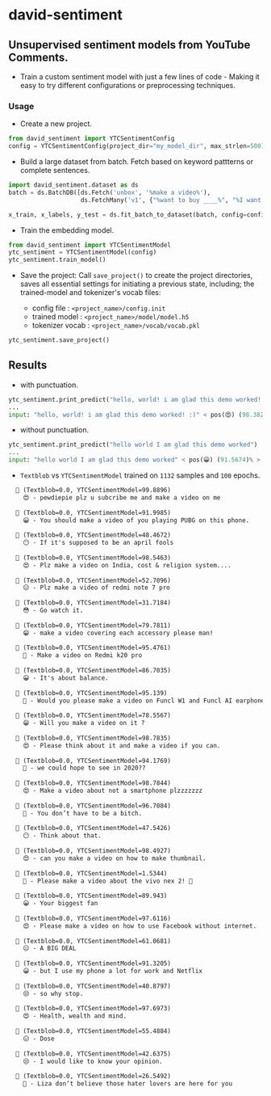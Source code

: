 # david-sentiment

## Unsupervised sentiment models from YouTube Comments.

- Train a custom sentiment model with just a few lines of code - Making it easy to try different configurations or preprocessing techniques.

### Usage

- Create a new project.

```python
from david_sentiment import YTCSentimentConfig
config = YTCSentimentConfig(project_dir="my_model_dir", max_strlen=500)
```

- Build a large dataset from batch. Fetch based on keyword pattterns or complete sentences.

```python
import david_sentiment.dataset as ds
batch = ds.BatchDB([ds.Fetch('unbox', '%make a video%'),
                    ds.FetchMany('v1', {"%want to buy ____%", "%I want  ____%"}),])

x_train, x_labels, y_test = ds.fit_batch_to_dataset(batch, config=config)
```

- Train the embedding model.

```python
from david_sentiment import YTCSentimentModel
ytc_sentiment = YTCSentimentModel(config)
ytc_sentiment.train_model()
```

- Save the project: Call `save_project()` to create the project directories, saves all essential settings for initiating a previous state, including; the trained-model and tokenizer's vocab files:

  - config file         : `<project_name>/config.init`
  - trained model       : `<project_name>/model/model.h5`
  - tokenizer vocab     : `<project_name>/vocab/vocab.pkl`

```python
ytc_sentiment.save_project()
```

## Results

- with punctuation.

```python
ytc_sentiment.print_predict("hello, world! i am glad this demo worked! :)")
...
input: "hello, world! i am glad this demo worked! :)" < pos(😍) (98.3824)% >
```

- without punctuation.

```python
ytc_sentiment.print_predict("hello world I am glad this demo worked")
...
input: "hello world I am glad this demo worked" < pos(😀) (91.5674)% >
```

- `Textblob` vs `YTCSentimentModel` trained on `1132` samples and `100` epochs.

```markdown
  💬 (Textblob=0.0, YTCSentimentModel=99.8896)
    😍 - pewdiepie plz u subcribe me and make a video on me
  
  💬 (Textblob=0.0, YTCSentimentModel=91.9985)
    😀 - You should make a video of you playing PUBG on this phone.
  
  💬 (Textblob=0.0, YTCSentimentModel=48.4672)
    😶 - If it's supposed to be an april fools
  
  💬 (Textblob=0.0, YTCSentimentModel=98.5463)
    😍 - Plz make a video on India, cost & religion system....
  
  💬 (Textblob=0.0, YTCSentimentModel=52.7096)
    😑 - Plz make a video of redmi note 7 pro
  
  💬 (Textblob=0.0, YTCSentimentModel=31.7184)
    😳 - Go watch it.
  
  💬 (Textblob=0.0, YTCSentimentModel=79.7811)
    😁 - make a video covering each accessory please man!
  
  💬 (Textblob=0.0, YTCSentimentModel=95.4761)
    🤗 - Make a video on Redmi k20 pro
  
  💬 (Textblob=0.0, YTCSentimentModel=86.7035)
    😀 - It's about balance.
  
  💬 (Textblob=0.0, YTCSentimentModel=95.139)
    🤗 - Would you please make a video on Funcl W1 and Funcl AI earphones.
  
  💬 (Textblob=0.0, YTCSentimentModel=78.5567)
    😁 - Will you make a video on it ?
  
  💬 (Textblob=0.0, YTCSentimentModel=98.7835)
    😍 - Please think about it and make a video if you can.
  
  💬 (Textblob=0.0, YTCSentimentModel=94.1769)
    🤗 - we could hope to see in 2020??
  
  💬 (Textblob=0.0, YTCSentimentModel=98.7844)
    😍 - Make a video about not a smartphone plzzzzzzz
  
  💬 (Textblob=0.0, YTCSentimentModel=96.7084)
    🤗 - You don’t have to be a bitch.
  
  💬 (Textblob=0.0, YTCSentimentModel=47.5426)
    😶 - Think about that.
  
  💬 (Textblob=0.0, YTCSentimentModel=98.4927)
    😍 - can you make a video on how to make thumbnail.
  
  💬 (Textblob=0.0, YTCSentimentModel=1.5344)
    🤬 - Please make a video about the vivo nex 2! 🙏
  
  💬 (Textblob=0.0, YTCSentimentModel=89.943)
    😀 - Your biggest fan
  
  💬 (Textblob=0.0, YTCSentimentModel=97.6116)
    😍 - Please make a video on how to use Facebook without internet.
  
  💬 (Textblob=0.0, YTCSentimentModel=61.0681)
    😑 - A BIG DEAL
  
  💬 (Textblob=0.0, YTCSentimentModel=91.3205)
    😀 - but I use my phone a lot for work and Netflix
  
  💬 (Textblob=0.0, YTCSentimentModel=40.8797)
    😒 - so why stop.
  
  💬 (Textblob=0.0, YTCSentimentModel=97.6973)
    😍 - Health, wealth and mind.
  
  💬 (Textblob=0.0, YTCSentimentModel=55.4884)
    😑 - Dose
  
  💬 (Textblob=0.0, YTCSentimentModel=42.6375)
    😒 - I would like to know your opinion.
  
  💬 (Textblob=0.0, YTCSentimentModel=26.5492)
    😤 - Liza don’t believe those hater lovers are here for you
```
